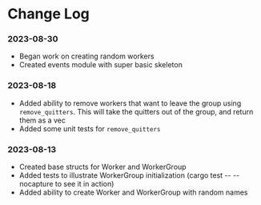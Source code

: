 # Change Log

### 2023-08-30

- Began work on creating random workers
- Created events module with super basic skeleton

### 2023-08-18

- Added ability to remove workers that want to leave the group using `remove_quitters`. This will take the quitters out of the group, and return them as a vec
- Added some unit tests for `remove_quitters`

### 2023-08-13

- Created base structs for Worker and WorkerGroup
- Added tests to illustrate WorkerGroup initialization (cargo test -- --nocapture to see it in action)
- Added ability to create Worker and WorkerGroup with random names